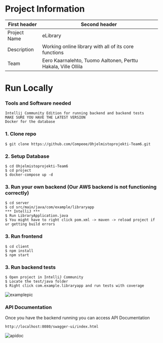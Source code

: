 # Project Information

|    First header  |    Second header             |
| ------------------ | ------------------------------------------- |
| Project Name              | eLibrary |
| Description        |  Working online library with all of its core functions                         |
| Team | Eero Kaarnalehto, Tuomo Aaltonen, Perttu Hakala, Ville Ollila                                |

# Run Locally

### Tools and Software needed
```
Intellij Community Edition for running backend and backend tests
MAKE SURE YOU HAVE THE LATEST VERSION
Docker for the database
```
###

### 1. Clone repo

```
$ git clone https://github.com/Compeee/Ohjelmistoprojekti-Team6.git
```

### 2. Setup Database

```
$ cd Ohjelmistoprojekti-Team6
$ cd project
$ docker-compose up -d
```

### 3. Run your own backend (Our AWS backend is not functioning correctly)
```
$ cd server 
$ cd src/main/java/com/example/libraryapp
*** IntelliJ ***
$ Run LibraryApplication.java
$ You might have to right click pom.xml -> maven -> reload project if ur getting build errors
```
### 3. Run frontend
```
$ cd client 
$ npm install
$ npm start
```
### 3. Run backend tests
```
$ Open project in IntelliJ Community
$ Locate the test/java folder
$ Right click com.example.libraryapp and run tests with coverage
```
![examplepic](https://i.imgur.com/F6Dtusr.png)

### API Documentation

Once you have the backend running you can access API Documentation

```
http://localhost:8080/swagger-ui/index.html
```
![apidoc](https://i.imgur.com/FeuaTKJ.png)
